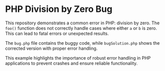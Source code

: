 # PHP Division by Zero Bug

This repository demonstrates a common error in PHP: division by zero. The `foo()` function does not correctly handle cases where either `a` or `b` is zero. This can lead to fatal errors or unexpected results.

The `bug.php` file contains the buggy code, while `bugSolution.php` shows the corrected version with proper error handling.

This example highlights the importance of robust error handling in PHP applications to prevent crashes and ensure reliable functionality.